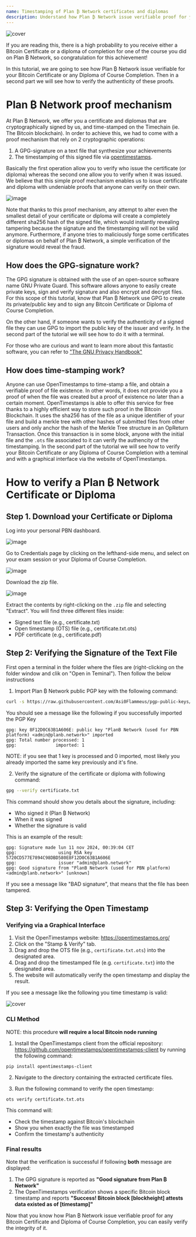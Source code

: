 ```yaml
---
name: Timestamping of Plan ₿ Network certificates and diplomas
description: Understand how Plan ₿ Network issue verifiable proof for your certificate and diplomas
---
```


![cover](assets/cover.webp)

If you are reading this, there is a high probability to you receive either a Bitcoin Certificate or a diploma of completion for one of the course you did on Plan ₿ Network, so congratulation for this achievement!

In this tutorial, we are going to see how Plan ₿ Network issue verifiable for
your Bitcoin Certificate or any Diploma of Course Completion. Then in a second part we will see how to verify the authenticity of these proofs.

# Plan ₿ Network proof mechanism

At Plan ₿ Network, we offer you a certificate and diplomas that are cryptographically signed by us, and time-stamped on the Timechain (ie. The Bitcoin blockchain). In order to achieve this, we had to come with a proof mechanism that rely on 2 cryptographic operations:

1. A GPG-signature on a text file that synthesize your achievements
2. The timestamping of this signed file via [opentimestamps](https://opentimestamps.org/).

Basically the first operation allow you to verify who issue the certificate (or diploma) whereas the second one allow you to verify when it was issued.
We believe that this simple proof mechanism enables us to issue certificate and diploma with undeniable proofs that anyone can verify on their own.

![image](./assets/proof-mechanism.webp)

Note that thanks to this proof mechanism, any attempt to alter even the smallest detail of your certificate or diploma will create a completely different sha256 hash of the signed file, which would instantly revealing tampering because the signature and the timestamping will not be valid anymore. Furthermore, if anyone tries to maliciously forge some certificates or diplomas on behalf of Plan ₿ Network, a simple verification of the signature would reveal the fraud.

## How does the GPG-signature work?

The GPG signature is obtained with the use of an open-source software name GNU Private Guard. This software allows anyone to easily create private keys, sign and verify signature and also encrypt and decrypt files. For this scope of this tutorial, know that Plan ₿ Network use GPG to create its private/public key and to sign any Bitcoin Certificate or Diploma of Course Completion.

On the other hand, if someone wants to verify the authenticity of a signed file they can use GPG to import the public key of the issuer and verify. In the second part of the tutorial we will see how to do it with a terminal.

For those who are curious and want to learn more about this fantastic software, you can refer to ["The GNU Privacy Handbook"](https://www.gnupg.org/gph/en/manual/x135.html)

## How does time-stamping work?

Anyone can use OpenTimestamps to time-stamp a file, and obtain a verifiable proof of file existence. In other words, it does not provide you a proof of when the file was created but a proof of existence no later than a certain moment.
OpenTimestamps is able to offer this service for free thanks to a highly efficient way to store such proof in the Bitcoin Blockchain. It uses the sha256 has of the file as a unique identifier of your file and build a merkle tree with other hashes of submitted files from other users and only anchor the hash of the Merkle Tree structure in an OpReturn Transaction.
Once this transaction is in some block, anyone with the initial file and the `.ots` file associated to it can verify the authencity of the timestamping. In the second part of the tutorial we will see how to verify your Bitcoin Certificate or any Diploma of Course Completion with a teminal and with a graphical interface via the website of OpenTimestamps.

# How to verify a Plan ₿ Network Certificate or Diploma

## Step 1. Download your Certificate or Diploma

Log into your personal PBN dashboard.

![image](./assets/login.webp)

Go to Credentials page by clicking on the lefthand-side menu, and select on your exam session or your Diploma of Course Completion.

![image](./assets/credential.webp)

Download the zip file.

![image](./assets/download.webp)

Extract the contents by right-clicking on the `.zip` file and selecting "Extract". You will find three different files inside:

- Signed text file (e.g., certificate.txt)
- Open timestamp (OTS) file (e.g., certificate.txt.ots)
- PDF certificate (e.g., certificate.pdf)

## Step 2: Verifying the Signature of the Text File

First open a terminal in the folder where the files are (right-clicking on the folder window and clik on "Open in Teminal"). Then follow the below instructions

1. Import Plan ₿ Network public PGP key with the following command:

```bash
curl -s https://raw.githubusercontent.com/Asi0Flammeus/pgp-public-keys/master/planb-network-pk.asc | gpg --import
```

You should see a message like the following if you successfully imported the PGP Key

```
gpg: key 8F12D0C63B1A606E: public key "PlanB Network (used for PBN platform) <admin@planb.network>" imported
gpg: Total number processed: 1
gpg:               imported: 1
```

NOTE: if you see that 1 key is processed and 0 imported, most likely you already imported the same key previously and it's fine.

2. Verify the signature of the certificate or diploma with following command:

```bash
gpg --verify certificate.txt
```

This command should show you details about the signature, including:

- Who signed it (Plan ₿ Network)
- When it was signed
- Whether the signature is valid

This is an example of the result:

```
gpg: Signature made lun 11 nov 2024, 00:39:04 CET
gpg:                using RSA key 5720CD577E7894C98DBD580E8F12D0C63B1A606E
gpg:                issuer "admin@planb.network"
gpg: Good signature from "PlanB Network (used for PBN platform) <admin@planb.network>" [unknown]
```

If you see a message like "BAD signature", that means that the file has been tampered.

## Step 3: Verifying the Open Timestamp

### Verifying via a Graphical Interface

1. Visit the OpenTimestamps website: https://opentimestamps.org/
2. Click on the "Stamp & Verify" tab.
3. Drag and drop the OTS file (e.g., `certificate.txt.ots`) into the designated area.
4. Drag and drop the timestamped file (e.g. `certificate.txt`) into the designated area.
5. The website will automatically verify the open timestamp and display the result.

If you see a message like the following you time timestamp is valid:

![cover](assets/opentimestamp_wegui_verified.webp)

### CLI Method

NOTE: this procedure **will require a local Bitcoin node running**

1. Install the OpenTimestamps client from the official repository: https://github.com/opentimestamps/opentimestamps-client by running the following command:

```
pip install opentimestamps-client
```

2. Navigate to the directory containing the extracted certificate files.

3. Run the following command to verify the open timestamp:

```
ots verify certificate.txt.ots
```

This command will:

- Check the timestamp against Bitcoin's blockchain
- Show you when exactly the file was timestamped
- Confirm the timestamp's authenticity

### Final results

Note that the verification is successful if following **both** message are displayed:

1. The GPG signature is reported as **"Good signature from Plan ₿ Network"**
2. The OpenTimestamps verification shows a specific Bitcoin block timestamp and reports **"Success! Bitcoin block [blockheight] attests data existed as of [timestamp]"**

Now that you know how Plan ₿ Network issue verifiable proof for any Bitcoin Certificate and Diploma of Course Completion, you can easily verify the integrity of it.
